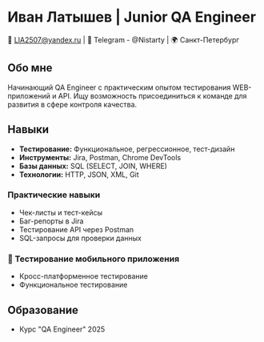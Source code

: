 # Иван Латышев | Junior QA Engineer

📧 LIA2507@yandex.ru | 📱 Telegram - @Nistarty | 🌍 Санкт-Петербург

## Обо мне
Начинающий QA Engineer с практическим опытом тестирования WEB-приложений и API. Ищу возможность присоединиться к команде для развития в сфере контроля качества.

## Навыки
- **Тестирование:** Функциональное, регрессионное, тест-дизайн
- **Инструменты:** Jira, Postman, Chrome DevTools
- **Базы данных:** SQL (SELECT, JOIN, WHERE)
- **Технологии:** HTTP, JSON, XML, Git

### Практические навыки
- Чек-листы и тест-кейсы
- Баг-репорты в Jira
- Тестирование API через Postman
- SQL-запросы для проверки данных

### 📱 Тестирование мобильного приложения  
- Кросс-платформенное тестирование
- Функциональное тестирование

## Образование
- Курс "QA Engineer"  2025
